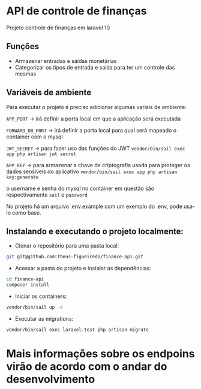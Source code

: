 # API de controle de finanças

Projeto controle de finanças em laravel 10

## Funções

- Armazenar entradas e saídas monetárias
- Categorizar os tipos de entrada e saída para ter um controle das mesmas

## Variáveis de ambiente

Para executar o projeto é preciso adicionar algumas variais de ambiente:

`APP_PORT` -> irá definir a porta local em que a aplicação será executada

`FORWARD_DB_PORT` -> irá definir a porta local para qual será mapeado o container com o mysql

`JWT_SECRET` -> para fazer uso das funções do JWT ```vendor/bin/sail exec app php artisan jwt secret```

`APP_KEY` -> para armazenar a chave de criptografia usada para proteger os dados sensíveis do aplicativo ```vendor/bin/sail exec app php artisan key:generate```


o username e senha do mysql no container em questão são respectivamente `sail` e `password`

No projeto há um arquivo .env.example com um exemplo do .env, pode usa-lo como base.

## Instalando e executando o projeto localmente:

- Clonar o repositório para uma pasta local:

```bash
git git@github.com:theus-figueiredo/finance-api.git
```

- Acessar a pasta do projeto e instalar as dependências:

```bash
cd finance-api
composer install
```

- Iniciar os containers:
```bash
vendor/bin/sail up -d
```

- Executar as migrations:

```bash
vendor/bin/sail exec laravel.test php artisan migrate
```

# Mais informações sobre os endpoins virão de acordo com o andar do desenvolvimento